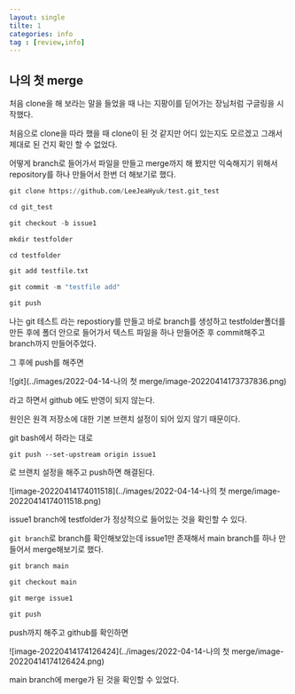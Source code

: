 ```yaml
---
layout: single
tilte: 1
categories: info
tag : [review,info]
---
```


## 나의 첫 merge

처음 clone을 해 보라는 말을 들었을 때 나는 지팡이를 딛어가는 장님처럼 구글링을 시작했다. 

처음으로 clone을 따라 했을 때 clone이 된 것 같지만 어디 있는지도 모르겠고 그래서 제대로 된 건지 확인 할 수 없었다.

어떻게 branch로 들어가서 파일을 만들고 merge까지 해 봤지만 익숙해지기 위해서 repository를 하나 만들어서 한번 더 해보기로 했다.

```py
git clone https://github.com/LeeJeaHyuk/test.git_test

cd git_test

git checkout -b issue1

mkdir testfolder

cd testfolder

git add testfile.txt

git commit -m "testfile add"

git push
```



나는 git 테스트 라는 repostiory를 만들고 바로 branch를 생성하고  testfolder폴더를 만든 후에 폴더 안으로 들어가서 텍스트 파일을 하나 만들어준 후 commit해주고 branch까지 만들어주었다.

그 후에 push를 해주면

![git](../images/2022-04-14-나의 첫 merge/image-20220414173737836.png)

라고 하면서 github 에도 반영이 되지 않는다.

원인은 원격 저장소에 대한 기본 브랜치 설정이 되어 있지 않기 때문이다. 

git bash에서 하라는 대로 

`git push --set-upstream origin issue1`

로 브랜치 설정을 해주고 push하면 해결된다.

![image-20220414174011518](../images/2022-04-14-나의 첫 merge/image-20220414174011518.png)

issue1 branch에 testfolder가 정상적으로 들어있는 것을 확인할 수 있다. 

`git branch`로 branch를 확인해보았는데 issue1만 존재해서 main  branch를 하나 만들어서 merge해보기로 했다.

```py
git branch main

git checkout main

git merge issue1

git push
```

push까지 해주고 github를 확인하면

![image-20220414174126424](../images/2022-04-14-나의 첫 merge/image-20220414174126424.png)

main branch에 merge가 된 것을 확인할 수 있었다.



